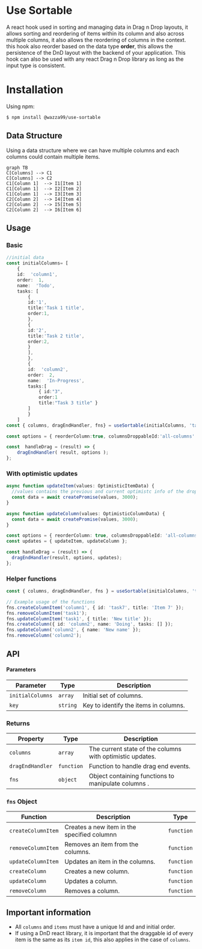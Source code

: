 # Use Sortable

A react hook used in sorting and managing data in Drag n Drop layouts, it allows sorting and reordering of items within its column and also across multiple columns, it also allows the reordering of columns in the context. this hook also reorder based on the data type **order**, this allows the persistence of the DnD layout with the backend of your application. This hook can also be used with any react Drag n Drop library as long as the input type is consistent.

# Installation

Using npm:

```
$ npm install @wazza99/use-sortable
```

## Data Structure

Using a data structure where we can have multiple columns and each columns could contain multiple items.

```mermaid
graph TB
C[Columns] --> C1
C[Columns] --> C2
C1[Column 1]  --> I1[Item 1]
C1[Column 1]  --> I2[Item 2]
C1[Column 1]  --> I3[Item 3]
C2[Column 2]  --> I4[Item 4]
C2[Column 2]  --> I5[Item 5]
C2[Column 2]  --> I6[Item 6]
```

## Usage

### Basic

```typescript
//initial data
const initialColumns= [
	{
	id:  'column1',
	order:  1,
	name:  'Todo',
	tasks: [
		{
		id:'1',
		title:'Task 1 title',
		order:1,
		},
		{
		id:'2',
		title:'Task 2 title',
		order:2,
		}
		],
		},
		{
		id:  'column2',
		order:  2,
		name:  'In-Progress',
		tasks:[
			{ id:"3",
			order:1
			title:"Task 3 title" }
		]
		}
	]
const { columns, dragEndHandler, fns} = useSortable(initialColumns, 'tasks');

const options = { reorderColumn:true, columnsDroppableId:'all-columns' }

const  handleDrag = (result) => {
	dragEndHandler( result, options );
};
```

### With optimistic updates

```typescript
async function updateItem(values: OptimisticItemData) {
  //values contains the previous and current optimistc info of the dropped item, you can use this to update your backend
  const data = await createPromise(values, 3000);
}

async function updateColumn(values: OptimisticColumnData) {
  const data = await createPromise(values, 3000);
}

const options = { reorderColumn: true, columnsDroppableId: 'all-columns' };
const updates = { updateItem, updateColumn };

const handleDrag = (result) => {
  dragEndHandler(result, options, updates);
};
```

### Helper functions

```typescript
const { columns, dragEndHandler, fns } = useSortable(initialColumns, 'tasks');

// Example usage of the functions
fns.createColumnItem('column1', { id: 'task7', title: 'Item 7' });
fns.removeColumnItem('task1');
fns.updateColumnItem('task1', { title: 'New title' });
fns.createColumn({ id: 'column2', name: 'Doing', tasks: [] });
fns.updateColumn('column2', { name: 'New name' });
fns.removeColumn('column2');
```

## API

#### Parameters

| Parameter        | Type     | Description                           |
| ---------------- | -------- | ------------------------------------- |
| `initialColumns` | `array`  | Initial set of columns.               |
| `key`            | `string` | Key to identify the items in columns. |

### Returns

| Property         | Type       | Description                                               |
| ---------------- | ---------- | --------------------------------------------------------- |
| `columns`        | `array`    | The current state of the columns with optimistic updates. |
| `dragEndHandler` | `function` | Function to handle drag end events.                       |
| `fns`            | `object`   | Object containing functions to manipulate columns .       |

### `fns` Object

| Function           | Description                                 | Type       |
| ------------------ | ------------------------------------------- | ---------- |
| `createColumnItem` | Creates a new item in the specified columnn | `function` |
| `removeColumnItem` | Removes an item from the columns.           | `function` |
| `updateColumnItem` | Updates an item in the columns.             | `function` |
| `createColumn`     | Creates a new column.                       | `function` |
| `updateColumn`     | Updates a column.                           | `function` |
| `removeColumn`     | Removes a column.                           | `function` |

## Important information

- All `columns` and `items` must have a unique Id and and initial order.
- If using a DnD react library, it is important that the draggable id of every item is the same as its `item id`, this also applies in the case of `columns`.
